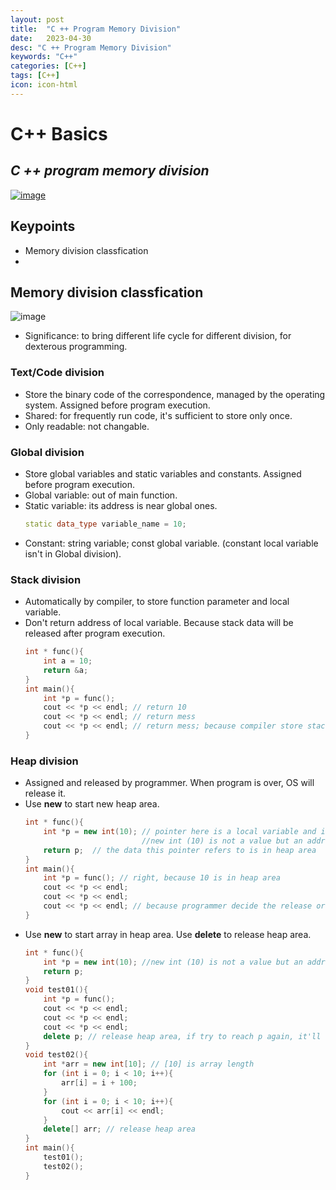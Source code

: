 ```yaml
---
layout: post
title:  "C ++ Program Memory Division"
date:   2023-04-30
desc: "C ++ Program Memory Division"
keywords: "C++"
categories: [C++]
tags: [C++]
icon: icon-html
---
```


# C++ Basics
## _C ++ program memory division_

[![image](https://www.freeiconspng.com/thumbs/c-logo-icon/c--logo-icon-0.png)](https://www.bilibili.com/video/BV1et411b73Z/?p=84&spm_id_from=333.1007.top_right_bar_window_history.content.click)

## Keypoints 

- Memory division classfication
- 

## Memory division classfication
![image](https://th.bing.com/th/id/R.1a1dbbe8b343484a55f3ff386b9cb48a?rik=XWO3jGPhFp1E4A&pid=ImgRaw&r=0)
- Significance: to bring different life cycle for different division, for dexterous programming.
  
### **Text/Code** division
- Store the binary code of the correspondence, managed by the operating system. Assigned before program execution.
- Shared: for frequently run code, it's sufficient to store only once.
- Only readable: not changable.
  
### **Global** division
- Store global variables and static variables and constants. Assigned before program execution.
- Global variable: out of main function.
- Static variable: its address is near global ones.
    ```cpp
    static data_type variable_name = 10;
    ```
- Constant: string variable; const global variable. (constant local variable isn't in Global division).
    
### **Stack** division
- Automatically by compiler, to store function parameter and local variable.
- Don't return address of local variable. Because stack data will be released after program execution. 
    ```cpp
    int * func(){
        int a = 10; 
        return &a;
    }
    int main(){
        int *p = func(); 
        cout << *p << endl; // return 10
        cout << *p << endl; // return mess
        cout << *p << endl; // return mess; because compiler store stack data only once, then it'll be released
    }
    ```

### **Heap** division
- Assigned and released by programmer. When program is over, OS will release it.
- Use **new** to start new heap area.
    ```cpp
    int * func(){
        int *p = new int(10); // pointer here is a local variable and in stack area; 
                              //new int (10) is not a value but an address
        return p;  // the data this pointer refers to is in heap area
    }
    int main(){
        int *p = func(); // right, because 10 is in heap area
        cout << *p << endl;
        cout << *p << endl;
        cout << *p << endl; // because programmer decide the release or not of heap data. It'll not be released automatically by compiler.
    }
    ```
- Use **new** to start array in heap area. Use **delete** to release heap area.
    ```cpp
    int * func(){
        int *p = new int(10); //new int (10) is not a value but an address/pointer
        return p;
    }
    void test01(){
        int *p = func();
        cout << *p << endl;
        cout << *p << endl;
        cout << *p << endl;
        delete p; // release heap area, if try to reach p again, it'll report error
    }
    void test02(){
        int *arr = new int[10]; // [10] is array length
        for (int i = 0; i < 10; i++){
            arr[i] = i + 100;
        }
        for (int i = 0; i < 10; i++){
            cout << arr[i] << endl;
        }
        delete[] arr; // release heap area
    }
    int main(){
        test01();
        test02();
    }
    ```
